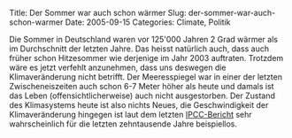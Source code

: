 Title: Der Sommer war auch schon wärmer
Slug: der-sommer-war-auch-schon-warmer
Date: 2005-09-15
Categories: Climate, Politik

Die Sommer in Deutschland waren vor 125'000 Jahren 2 Grad wärmer als im Durchschnitt der letzten Jahre. Das heisst natürlich auch, dass auch früher schon Hitzesommer wie derjenige im Jahr 2003 auftraten. Trotzdem wäre es jetzt verfehlt anzunehmen, dass uns deswegen die Klimaveränderung nicht betrifft. Der Meeresspiegel war in einer der letzten Zwischeneiszeiten auch schon 6-7 Meter höher als heute und damals ist das Leben (offensichtlicherweise) auch nicht ausgestorben. Der Zustand des Klimasystems heute ist also nichts Neues, die Geschwindigkeit der Klimaveränderung hingegen ist laut dem letzten [IPCC-Bericht](http://www.ipcc.ch/) sehr wahrscheinlich für die letzten zehntausende Jahre beispiellos.
